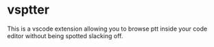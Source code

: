 # vsptter

This is a vscode extension allowing you to browse ptt inside your code editor without being spotted slacking off.

